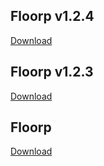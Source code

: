 ## Floorp v1.2.4
[Download](https://repo.ablaze.one/floorp/1.2.4/Floorp_Browser_setup.exe)

## Floorp v1.2.3
[Download](https://repo.ablaze.one/floorp/1.2.3/Floorp_setup.exe)

## Floorp
[Download](https://repo.ablaze.one/floorp/1.2.4/Floorp_Browser_setup.exe)
